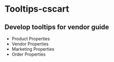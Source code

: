 # Tooltips-cscart

## Develop tooltips for vendor guide

  * Product Properties
  * Vendor Properties
  * Marketing Properties
  * Order Properties
